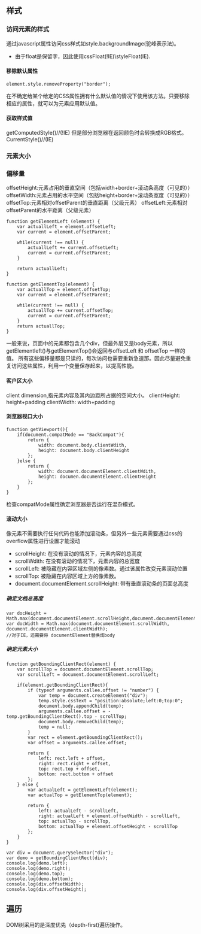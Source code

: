 ## 样式
### 访问元素的样式
通过javascript属性访问css样式如style.backgroundImage(驼峰表示法)。
- 由于float是保留字，因此使用cssFloat(!IE)\styleFloat(IE).

#### 移除默认属性
```
element.style.removeProperty("border");
```
在不确定给某个给定的CSS属性拥有什么默认值的情况下使用该方法。只要移除相应的属性，就可以为元素应用默认值。

#### 获取样式值
getComputedStyle()//(!IE)
但是部分浏览器在返回颜色时会转换成RGB格式。
CurrentStyle()//(IE)

### 元素大小
### 偏移量
offsetHeight:元素占用的垂直空间（包括width+border+滚动条高度（可见的））
offsetWidth:元素占用的水平空间（包括height+border+滚动条宽度（可见的））
offsetTop:元素相对offsetParent的垂直距离（父级元素）
offsetLeft:元素相对offsetParent的水平距离（父级元素）
```
function getElementLeft (element) {
	var actuallLeft = element.offsetLeft;
	var current = element.offsetParent;

	while(current !== null) {
		actuallLeft += current.offsetLeft;
		current = current.offsetParent;
	}

	return actuallLeft;
}

function getElementTop(element) {
	var actuallTop = element.offsetTop;
	var current = element.offsetParent;

	while(current !== null) {
		actuallTop += current.offsetTop;
		current = current.offsetParent;
	}
	return actuallTop;
}

```
一般来说，页面中的元素都包含几个div，但最外层又是body元素，所以getElementleft()与getElementTop()会返回与offsetLeft 和 offsetTop 一样的值。
所有这些偏移量都是只读的，每次访问也需要重新急速那。因此尽量避免重复访问这些属性，利用一个变量保存起来，以提高性能。

#### 客户区大小
client dimension,指元素内容及其内边距所占据的空间大小。
clientHeight: height+padding
clientWidth: width+padding

#### 浏览器视口大小
```
function getViewport(){
	if(document.compatMode == "BackCompat"){
		return {
			width: document.body.clientWdith,
			height: document.body.clientHeight
		};
	}else {
		return {
			width: document.documentElement.clientWdith,
			height: documen.documentElement.clientHeight
		};
	}
}
```
检查compatMode属性确定浏览器是否运行在混杂模式。

#### 滚动大小
像<html>元素不需要执行任何代码也能添加滚动条，但另外一些元素需要通过css的overflow属性进行设置才能滚动
- scrollHeight: 在没有滚动的情况下，元素内容的总高度
- scrollWdith: 在没有滚动的情况下，元素内容的总宽度
- scrollLeft: 被隐藏在内容区域左侧的像素数。通过该属性改变元素滚动位置
- scrollTop: 被隐藏在内容区域上方的像素数。
- document.documentElement.scrollHeight: 带有垂直滚动条的页面总高度

##### 确定文档总高度
```
var docHeight = Math.max(document.documentElement.scrollHeight,document.documentElement.clientHeight);
var docWidth = Math.max(document.documentElement.scrollWidth, document.documentElement.clientWidth);
//对于IE，还需要将 documentElement替换成body
```
##### 确定元素大小
```
function getBoundingClientRect(element) {
	var scrollTop = document.documentElement.scrollTop;
	var scrollLeft = document.documentElement.scrollLeft;

	if(element.getBoundingClientRect){	
		if (typeof arguments.callee.offset != "number") {
			var temp = document.createElement("div");
			temp.style.cssText = "position:absolute;left:0;top:0";
			document.body.appendChild(temp);
			arguments.callee.offset = -temp.getBoundingClientRect().top - scrollTop;
			document.body.removeChild(temp);
			temp = null;
		}
		var rect = element.getBoundingClientRect();
		var offset = arguments.callee.offset;

		return {
			left: rect.left + offset,
			right: rect.right + offset,
			top: rect.top + offset,
			bottom: rect.bottom + offset
		};
	} else {
		var actualLeft = getElementLeft(element);
		var actualTop = getElementTop(element);

		return {
			left: actualLeft - scrollLeft,
			right: actualLeft + element.offsetWidth - scrollLeft,
			top: actualTop - scrollTop,
			bottom: actualTop + element.offsetHeight - scrollTop
		};
	}
}

var div = document.querySelector("div");
var demo = getBoundingClientRect(div);
console.log(demo.left);
console.log(demo.right);
console.log(demo.top);
console.log(demo.bottom);
console.log(div.offsetWidth);
console.log(div.offsetHeight);
```
## 遍历
DOM树采用的是深度优先（depth-first)遍历操作。

